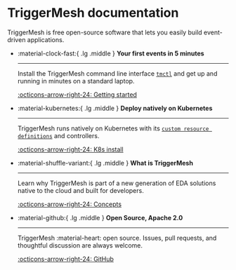 # TriggerMesh documentation

TriggerMesh is free open-source software that lets you easily build event-driven applications.

<div class="grid cards" markdown>

-   :material-clock-fast:{ .lg .middle } __Your first events in 5 minutes__

    ---

    Install the TriggerMesh command line interface [`tmctl`](reference/tmctl/tmctl.md) and get up
    and running in minutes on a standard laptop.

    [:octicons-arrow-right-24: Getting started](get-started/quickstart.md)

-   :material-kubernetes:{ .lg .middle } __Deploy natively on Kubernetes__

    ---

    TriggerMesh runs natively on Kubernetes with its [`custom resource definitions`](reference/index.md) and controllers.

    [:octicons-arrow-right-24: K8s install](installation/kubernetes-helm.md)

-   :material-shuffle-variant:{ .lg .middle } __What is TriggerMesh__

    ---

    Learn why TriggerMesh is part of a new generation of EDA solutions native to the cloud and built for developers.

    [:octicons-arrow-right-24: Concepts](get-started/concepts)

-   :material-github:{ .lg .middle } __Open Source, Apache 2.0__

    ---

    TriggerMesh :material-heart: open source. Issues, pull requests, and thoughtful discussion are always welcome.

    [:octicons-arrow-right-24: GitHub](#)

</div>
